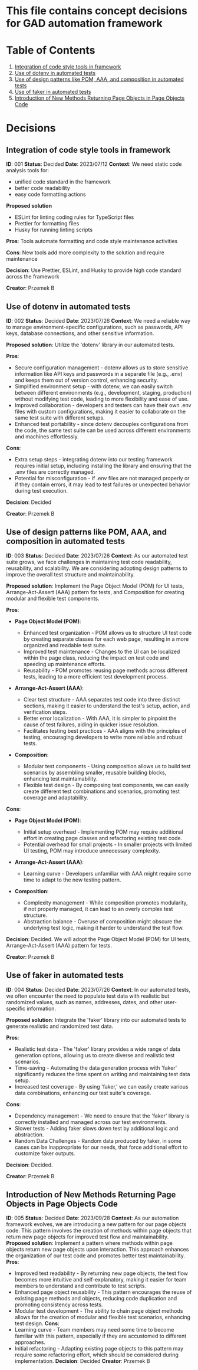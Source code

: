 # This file contains concept decisions for GAD automation framework

# Table of Contents

1. [Integration of code style tools in framework](#integration-of-code-style-tools-in-framework)
2. [Use of dotenv in automated tests](#use-of-dotenv-in-automated-tests)
3. [Use of design patterns like POM, AAA, and composition in automated tests](#use-of-design-patterns-like-pom-aaa-and-composition-in-automated-tests)
4. [Use of faker in automated tests](#use-of-faker-in-automated-tests)
5. [Introduction of New Methods Returning Page Objects in Page Objects Code](#introduction-of-new-methods-returning-page-objects)

# Decisions

## Integration of code style tools in framework <a id="integration-of-code-style-tools-in-framework"></a>

**ID**: 001
**Status**: Decided
**Date**: 2023/07/12
**Context**:
We need static code analysis tools for:

- unified code standard in the framework
- better code readability
- easy code formatting actions

**Proposed solution**

- ESLint for linting coding rules for TypeScript files
- Prettier for formatting files
- Husky for running linting scripts

**Pros**: Tools automate formatting and code style maintenance activities

**Cons**: New tools add more complexity to the solution and require maintenance

**Decision**: Use Prettier, ESLint, and Husky to provide high code standard across the framework

**Creator**: Przemek B

## Use of dotenv in automated tests <a id="use-of-dotenv-in-automated-tests"></a>

**ID**: 002
**Status**: Decided
**Date**: 2023/07/26
**Context**: We need a reliable way to manage environment-specific configurations, such as passwords, API keys, database connections, and other sensitive information.

**Proposed solution**: Utilize the 'dotenv' library in our automated tests.

**Pros**:

- Secure configuration management - dotenv allows us to store sensitive information like API keys and passwords in a separate file (e.g., .env) and keeps them out of version control, enhancing security.
- Simplified environment setup - with dotenv, we can easily switch between different environments (e.g., development, staging, production) without modifying test code, leading to more flexibility and ease of use.
- Improved collaboration - developers and testers can have their own .env files with custom configurations, making it easier to collaborate on the same test suite with different setups.
- Enhanced test portability - since dotenv decouples configurations from the code, the same test suite can be used across different environments and machines effortlessly.

**Cons**:

- Extra setup steps - integrating dotenv into our testing framework requires initial setup, including installing the library and ensuring that the .env files are correctly managed.
- Potential for misconfiguration - if .env files are not managed properly or if they contain errors, it may lead to test failures or unexpected behavior during test execution.

**Decision**: Decided

**Creator**: Przemek B

## Use of design patterns like POM, AAA, and composition in automated tests <a id="use-of-design-patterns-like-pom-aaa-and-composition-in-automated-tests"></a>

**ID**: 003
**Status**: Decided
**Date**: 2023/07/26
**Context**: As our automated test suite grows, we face challenges in maintaining test code readability, reusability, and scalability. We are considering adopting design patterns to improve the overall test structure and maintainability.

**Proposed solution**: Implement the Page Object Model (POM) for UI tests, Arrange-Act-Assert (AAA) pattern for tests, and Composition for creating modular and flexible test components.

**Pros**:

- **Page Object Model (POM)**:

  - Enhanced test organization - POM allows us to structure UI test code by creating separate classes for each web page, resulting in a more organized and readable test suite.
  - Improved test maintenance - Changes to the UI can be localized within the page class, reducing the impact on test code and speeding up maintenance efforts.
  - Reusability - POM promotes reusing page methods across different tests, leading to a more efficient test development process.

- **Arrange-Act-Assert (AAA)**:

  - Clear test structure - AAA separates test code into three distinct sections, making it easier to understand the test's setup, action, and verification steps.
  - Better error localization - With AAA, it is simpler to pinpoint the cause of test failures, aiding in quicker issue resolution.
  - Facilitates testing best practices - AAA aligns with the principles of testing, encouraging developers to write more reliable and robust tests.

- **Composition**:
  - Modular test components - Using composition allows us to build test scenarios by assembling smaller, reusable building blocks, enhancing test maintainability.
  - Flexible test design - By composing test components, we can easily create different test combinations and scenarios, promoting test coverage and adaptability.

**Cons**:

- **Page Object Model (POM)**:

  - Initial setup overhead - Implementing POM may require additional effort in creating page classes and refactoring existing test code.
  - Potential overhead for small projects - In smaller projects with limited UI testing, POM may introduce unnecessary complexity.

- **Arrange-Act-Assert (AAA)**:

  - Learning curve - Developers unfamiliar with AAA might require some time to adapt to the new testing pattern.

- **Composition**:
  - Complexity management - While composition promotes modularity, if not properly managed, it can lead to an overly complex test structure.
  - Abstraction balance - Overuse of composition might obscure the underlying test logic, making it harder to understand the test flow.

**Decision**: Decided. We will adopt the Page Object Model (POM) for UI tests, Arrange-Act-Assert (AAA) pattern for tests.

**Creator**: Przemek B

## Use of faker in automated tests <a id="use-of-faker-in-automated-tests"></a>

**ID**: 004
**Status**: Decided
**Date**: 2023/07/26
**Context**: In our automated tests, we often encounter the need to populate test data with realistic but randomized values, such as names, addresses, dates, and other user-specific information.

**Proposed solution**: Integrate the 'faker' library into our automated tests to generate realistic and randomized test data.

**Pros**:

- Realistic test data - The 'faker' library provides a wide range of data generation options, allowing us to create diverse and realistic test scenarios.
- Time-saving - Automating the data generation process with 'faker' significantly reduces the time spent on writing and maintaining test data setup.
- Increased test coverage - By using 'faker,' we can easily create various data combinations, enhancing our test suite's coverage.

**Cons**:

- Dependency management - We need to ensure that the 'faker' library is correctly installed and managed across our test environments.
- Slower tests - Adding faker slows down test by additional logic and abstraction.
- Random Data Challenges - Random data produced by faker, in some cases can be inappropriate for our needs, that force additional effort to customize faker outputs.

**Decision**: Decided.

**Creator**: Przemek B

## Introduction of New Methods Returning Page Objects in Page Objects Code <a id="introduction-of-new-methods-returning-page-objects"></a>

**ID**: 005
**Status**: Decided
**Date**: 2023/09/28
**Context**: As our automation framework evolves, we are introducing a new pattern for our page objects code. This pattern involves the creation of methods within page objects that return new page objects for improved test flow and maintainability.
**Proposed solution**: Implement a pattern where methods within page objects return new page objects upon interaction. This approach enhances the organization of our test code and promotes better test maintainability.
**Pros**:

- Improved test readability - By returning new page objects, the test flow becomes more intuitive and self-explanatory, making it easier for team members to understand and contribute to test scripts.
- Enhanced page object reusability - This pattern encourages the reuse of existing page methods and objects, reducing code duplication and promoting consistency across tests.
- Modular test development - The ability to chain page object methods allows for the creation of modular and flexible test scenarios, enhancing test design.
  **Cons**:
- Learning curve - Team members may need some time to become familiar with this pattern, especially if they are accustomed to different approaches.
- Initial refactoring - Adapting existing page objects to this pattern may require some refactoring effort, which should be considered during implementation.
  **Decision**: Decided
  **Creator**: Przemek B
